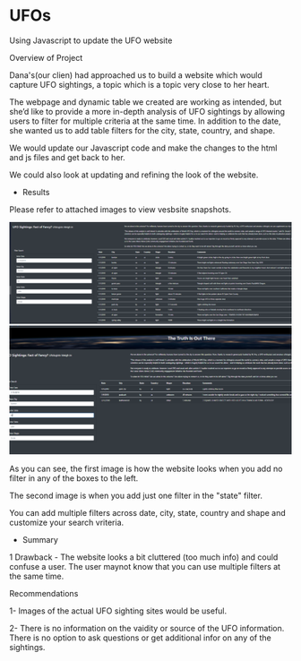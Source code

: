 # UFOs
Using Javascript to update the UFO website

Overview of Project

Dana's(our clien) had approached us to build a website which would capture UFO sightings, a topic which is a topic very close to her heart.


The webpage and dynamic table we created are working as intended, but she’d like to provide a more in-depth analysis of UFO sightings by allowing users to
filter for multiple criteria at the same time. In addition to the date, she wanted us to add table filters for the city, state, country, and shape.

We would update our Javascript code and make the changes to the html and js files and get back to her.

We could also look at updating and refining the look of the website.

- Results 

Please refer to attached images to view vesbsite snapshots.


![](Resources/without-any-filter.png)
![](Resources/filter-by-state.png)

As you can see, the first image is how the website looks when you add no filter in any of the boxes to the left.

The second image is when you add just one filter in the "state" filter. 

You can add multiple filters across date, city, state, country and shape and customize your search vriteria.




- Summary

1 Drawback - The website looks a bit cluttered (too much info) and could confuse a user. The user maynot know that you can use multiple filters at the same time.

Recommendations

1- Images of the actual UFO sighting sites would be useful.

2- There is no information on the vaidity or source of the UFO information. There is no option to ask questions or get additional infor on any of the sightings.



